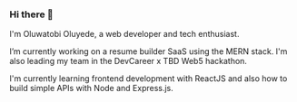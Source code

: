 ### Hi there 👋
I'm Oluwatobi Oluyede, a web developer and tech enthusiast.

I’m currently working on a resume builder SaaS using the MERN stack.
I'm also leading my team in the DevCareer x TBD Web5 hackathon.

I'm currently learning frontend development with ReactJS and also how to build simple APIs with Node and Express.js.
<!--
**iamtowbee/iamtowbee** is a ✨ _special_ ✨ repository because its `README.md` (this file) appears on your GitHub profile.

Here are some ideas to get you started:

- 🔭 I’m currently working on ...
- 🌱 I’m currently learning ...
- 👯 I’m looking to collaborate on ...
- 🤔 I’m looking for help with ...
- 💬 Ask me about ...
- 📫 How to reach me: ...
- 😄 Pronouns: ...
- ⚡ Fun fact: ...
-->
